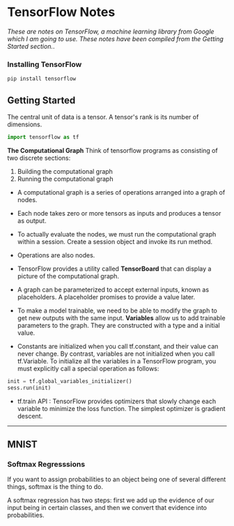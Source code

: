 # TensorFlow Notes

*These are notes on TensorFlow, a machine learning library from Google which I am going to use. These notes have been compiled from the Getting Started section.*. 

### Installing TensorFlow
~~~
pip install tensorflow
~~~

## Getting Started

The central unit of data is a tensor. A tensor's rank is its number of dimensions.

~~~python
import tensorflow as tf
~~~
**The Computational Graph**
Think of tensorflow programs as consisting of two discrete sections:
1. Building the computational graph
2. Running the computational graph

- A computational graph is a series of operations arranged into a graph of nodes. 

- Each node takes zero or more tensors as inputs and produces a tensor as output.

- To actually evaluate the nodes, we must run the computational graph within a session. Create a session object and invoke its run method.

- Operations are also nodes.

- TensorFlow provides a utility called **TensorBoard** that can display a picture of the computational graph.

- A graph can be parameterized to accept external inputs, known as placeholders. A placeholder promises to provide a value later.

- To make a model trainable, we need to be able to modify the graph to get new outputs with the same input. **Variables** allow us to add trainable parameters to the graph. They are constructed with a type and a initial value.

- Constants are initialized when you call tf.constant, and their value can never change. By contrast, variables are not initialized when you call tf.Variable. To initialize all the variables in a TensorFlow program, you must explicitly call a special operation as follows:

~~~python
init = tf.global_variables_initializer()
sess.run(init)
~~~

- tf.train API :  TensorFlow provides optimizers that slowly change each variable to minimize the loss function. The simplest optimizer is gradient descent.

---

## MNIST

### Softmax Regresssions
If you want to assign probabilities to an object being one of several different things, softmax is the thing to do.

A softmax regression has two steps: first we add up the evidence of our input being in certain classes, and then we convert that evidence into probabilities.


